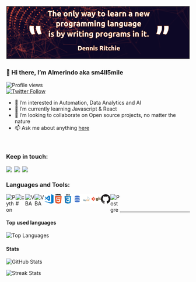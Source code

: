  ![Hi there, I’m Almerindo aka sm4ll5mile](https://github.com/sm4ll5mile/sm4ll5mile/blob/main/github_banner.png?raw=true)
 
 ### 👋 Hi there, I’m Almerindo aka sm4ll5mile
 ![Profile views](https://gpvc.arturio.dev/sm4ll5mile)  
 [![Twitter Follow](https://img.shields.io/twitter/follow/sm4ll5mile?color=1DA1F2&logo=twitter&style=for-the-badge)](https://twitter.com/intent/follow?original_referer=https%3A%2F%2Fgithub.com%2Fsm4ll5mile&screen_name=sm4ll5mile)
 

- 👀 I’m interested in Automation, Data Analytics and AI
- 🌱 I’m currently learning Javascript & React
- 💞️ I’m looking to collaborate on Open source projects, no matter the nature
- 📫 Ask me about anything <a href="mailto:almerindo.uazela@outlook.com">here</a>

<br />

### Keep in touch:
<a href="https://twitter.com/sm4ll5mile" target="_blank"><img align="left" src="https://cdn.jsdelivr.net/npm/simple-icons@v3/icons/twitter.svg" width="22px" /></a>
<a href="https://www.instagram.com/sm4ll5mile" target="_blank"><img align="left" src="https://cdn.jsdelivr.net/npm/simple-icons@v3/icons/instagram.svg" width="22px" /></a>
<a href="https://www.linkedin.com/in/almerindouazela" target="_blank"><img align="left" src="https://cdn.jsdelivr.net/npm/simple-icons@v3/icons/linkedin.svg" width="22px"/></a>
<br />


### Languages and Tools:
<img align="left" alt="Python" width="26px" src="https://www.flaticon.com/svg/vstatic/svg/919/919852.svg?token=exp=1616233850~hmac=89565569f357e5d2966def4d405f0ab1" />
<img align="left" alt="c#" width="26px" src="https://img2.pngdownload.id/20180831/iua/kisspng-c-programming-language-logo-microsoft-visual-stud-atlas-portfolio-5b89919299aab1.1956912415357423546294.jpg" />
<img align="left" alt="VBA" width="26px" src="https://upload.wikimedia.org/wikipedia/commons/thumb/e/ee/.NET_Core_Logo.svg/768px-.NET_Core_Logo.svg.png" />
<img align="left" alt="VBA" width="26px" src="https://cdn3.iconfinder.com/data/icons/flat-design-spreadsheet-set-5/24/macros-vba-512.png" />
<img align="left" alt="Visual Studio Code" width="26px" src="https://raw.githubusercontent.com/github/explore/80688e429a7d4ef2fca1e82350fe8e3517d3494d/topics/visual-studio-code/visual-studio-code.png" />
<img align="left" alt="HTML5" width="26px" src="https://raw.githubusercontent.com/github/explore/80688e429a7d4ef2fca1e82350fe8e3517d3494d/topics/html/html.png" />
<img align="left" alt="CSS3" width="26px" src="https://raw.githubusercontent.com/github/explore/80688e429a7d4ef2fca1e82350fe8e3517d3494d/topics/css/css.png" />
<img align="left" alt="SQL" width="26px" src="https://raw.githubusercontent.com/github/explore/80688e429a7d4ef2fca1e82350fe8e3517d3494d/topics/sql/sql.png" />
<img align="left" alt="MySQL" width="26px" src="https://raw.githubusercontent.com/github/explore/80688e429a7d4ef2fca1e82350fe8e3517d3494d/topics/mysql/mysql.png" />
<img align="left" alt="Git" width="26px" src="https://raw.githubusercontent.com/github/explore/80688e429a7d4ef2fca1e82350fe8e3517d3494d/topics/git/git.png" />
<img align="left" alt="GitHub" width="26px" src="https://raw.githubusercontent.com/github/explore/78df643247d429f6cc873026c0622819ad797942/topics/github/github.png" />
<img align="left" alt="Postgre" width="26px" src="https://th.bing.com/th/id/Rb190c08be0afd8a427aab036f7146822?rik=t78jkT7d%2bB0cIg&pid=ImgRaw" />


<br/>
<br/>


---
#### Top used languages
<img align="left" alt="Top Languages" src="https://github-readme-stats.vercel.app/api/top-langs/?username=sm4ll5mile&hide_border=true"/><br/>


#### Stats
<img alt="GitHub Stats"  src="https://github-readme-stats.vercel.app/api?username=sm4ll5mile&show_icons=true&hide_border=true"/><br/>



<img alt="Streak Stats"  src="https://github-readme-streak-stats.herokuapp.com/?user=sm4ll5mile&hide_border=true"/><br/>





